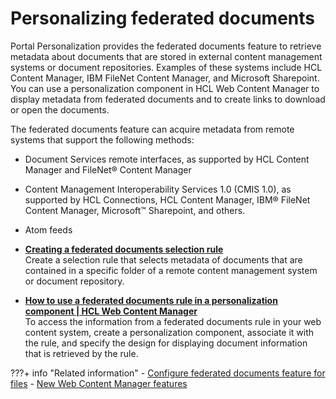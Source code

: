 # Personalizing federated documents

Portal Personalization provides the federated documents feature to retrieve metadata about documents that are stored in external content management systems or document repositories. Examples of these systems include HCL Content Manager, IBM FileNet Content Manager, and Microsoft Sharepoint. You can use a personalization component in HCL Web Content Manager to display metadata from federated documents and to create links to download or open the documents.

The federated documents feature can acquire metadata from remote systems that support the following methods:

-   Document Services remote interfaces, as supported by HCL Content Manager and FileNet® Content Manager
-   Content Management Interoperability Services 1.0 \(CMIS 1.0\), as supported by HCL Connections, HCL Content Manager, IBM® FileNet Content Manager, Microsoft™ Sharepoint, and others.
-   Atom feeds

-   **[Creating a federated documents selection rule](wcm_dev_feddocs_createrule.md)**  
Create a selection rule that selects metadata of documents that are contained in a specific folder of a remote content management system or document repository.
-   **[How to use a federated documents rule in a personalization component \| HCL Web Content Manager](../feddocs/howtouse_feddocs/index.md)**  
To access the information from a federated documents rule in your web content system, create a personalization component, associate it with the rule, and specify the design for displaying document information that is retrieved by the rule.


???+ info "Related information"
    - [Configure federated documents feature for files](../../../../../extend_dx/integration/connections/configuration/cfg_connections_features/integrating_cnx_files/i_coll_t_enable_lcfiles_feddocs.md)
    - [New Web Content Manager features](../../../../../deployment/manage/migrate/next_steps/enable_func_migrated_portal/wcm_migration_post_functions.md)

